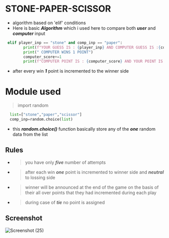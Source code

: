 # STONE-PAPER-SCISSOR

- algorithm based on 'elif' conditions
- Here is basic ***Algorithm*** which i used here  to compare both ***user*** and ***computer*** input

```python
 elif player_inp == "stone" and comp_inp == "paper":
        print(f"YOUR GUESS IS : {player_inp} AND COMPUTER GUESS IS :{comp_inp}")
        print(" COMPUTER WINS 1 POINT")
        computer_score+=1
        print(f"COMPUTER POINT IS : {computer_score} AND YOUR POINT IS : {player_score}")
```
- after every win ***1*** point is incremented to the winner side

# Module used
>import random

```python
  list=["stone","paper","scissor"]
  comp_inp=random.choice(list)
```
- this ***random.choice()*** function basically store any of the ***one*** random data from the list
## Rules
- >you have only ***five*** number of attempts
- >after each win ***one*** point is incremented to winner side and ***neutral*** to lossing side
- >winner will be announced at the end of the game on the basis of their all over points that they had incremented during each play
- >during case of ***tie*** no point is assigned

## Screenshot
![Screenshot (25)](https://user-images.githubusercontent.com/42912055/63183441-97f91900-c072-11e9-96b6-33a3697eb887.png)


